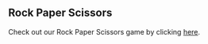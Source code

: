 ## Rock Paper Scissors

Check out our Rock Paper Scissors game by clicking [here](https://pranavsai29.github.io/Rock-Paper-Scissor/).
